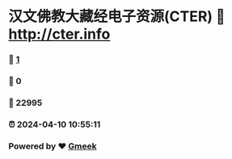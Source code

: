 # 汉文佛教大藏经电子资源(CTER) :link: http://cter.info 
### :page_facing_up: [1](http://cter.info/tag.html) 
### :speech_balloon: 0 
### :hibiscus: 22995 
### :alarm_clock: 2024-04-10 10:55:11 
### Powered by :heart: [Gmeek](https://github.com/Meekdai/Gmeek)

